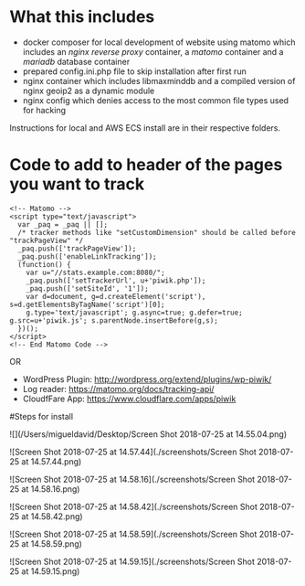 # What this includes

- docker composer for local development of website using matomo which includes an _nginx reverse proxy_ container, a _matomo_ container and a _mariadb_ database container
- prepared config.ini.php file to skip installation after first run
- nginx container which includes libmaxminddb and a compiled version of nginx geoip2 as a dynamic module
- nginx config which denies access to the most common file types used for hacking

Instructions for local and AWS ECS install are in their respective folders.

# Code to add to header of the pages you want to track

```
<!-- Matomo -->
<script type="text/javascript">
  var _paq = _paq || [];
  /* tracker methods like "setCustomDimension" should be called before "trackPageView" */
  _paq.push(['trackPageView']);
  _paq.push(['enableLinkTracking']);
  (function() {
    var u="//stats.example.com:8080/";
    _paq.push(['setTrackerUrl', u+'piwik.php']);
    _paq.push(['setSiteId', '1']);
    var d=document, g=d.createElement('script'), s=d.getElementsByTagName('script')[0];
    g.type='text/javascript'; g.async=true; g.defer=true; g.src=u+'piwik.js'; s.parentNode.insertBefore(g,s);
  })();
</script>
<!-- End Matomo Code -->
```

OR
- WordPress Plugin: http://wordpress.org/extend/plugins/wp-piwik/
- Log reader: https://matomo.org/docs/tracking-api/
- CloudfFare App: https://www.cloudflare.com/apps/piwik

#Steps for install

![](/Users/migueldavid/Desktop/Screen Shot 2018-07-25 at 14.55.04.png)

![Screen Shot 2018-07-25 at 14.57.44](./screenshots/Screen Shot 2018-07-25 at 14.57.44.png)

![Screen Shot 2018-07-25 at 14.58.16](./screenshots/Screen Shot 2018-07-25 at 14.58.16.png)

![Screen Shot 2018-07-25 at 14.58.42](./screenshots/Screen Shot 2018-07-25 at 14.58.42.png)

![Screen Shot 2018-07-25 at 14.58.59](./screenshots/Screen Shot 2018-07-25 at 14.58.59.png)

![Screen Shot 2018-07-25 at 14.59.15](./screenshots/Screen Shot 2018-07-25 at 14.59.15.png)